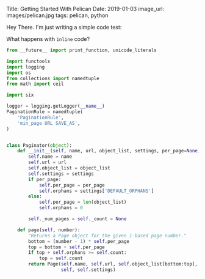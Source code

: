 Title: Getting Started With Pelican
Date: 2019-01-03
image_url: images/pelican.jpg
tags: pelican, python

Hey There. I'm just writing a simple code test:

What happens with `inline` code?
<!-- PELICAN_END_SUMMARY -->

```python
from __future__ import print_function, unicode_literals

import functools
import logging
import os
from collections import namedtuple
from math import ceil

import six

logger = logging.getLogger(__name__)
PaginationRule = namedtuple(
    'PaginationRule',
    'min_page URL SAVE_AS',
)


class Paginator(object):
    def __init__(self, name, url, object_list, settings, per_page=None):
        self.name = name
        self.url = url
        self.object_list = object_list
        self.settings = settings
        if per_page:
            self.per_page = per_page
            self.orphans = settings['DEFAULT_ORPHANS']
        else:
            self.per_page = len(object_list)
            self.orphans = 0

        self._num_pages = self._count = None

    def page(self, number):
        "Returns a Page object for the given 1-based page number."
        bottom = (number - 1) * self.per_page
        top = bottom + self.per_page
        if top + self.orphans >= self.count:
            top = self.count
        return Page(self.name, self.url, self.object_list[bottom:top], number,
                    self, self.settings)
```

